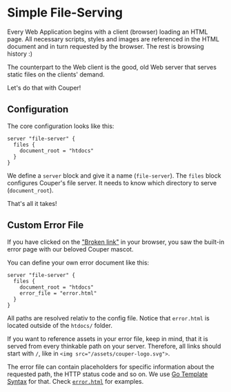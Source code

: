 # Simple File-Serving

Every Web Application begins with a client (browser) loading an HTML
page. All necessary scripts, styles and images are referenced in the HTML document and in turn requested by the browser. The rest is browsing history :)

The counterpart to the Web client is the good, old Web server that serves static files on the clients' demand.

Let's do that with Couper!

## Configuration

The core configuration looks like this:

```hcl
server "file-server" {
  files {
    document_root = "htdocs"
  }
}
```

We define a `server` block and give it a name (`file-server`). The
`files` block configures Couper's file server. It needs to know which directory to serve (`document_root`).

That's all it takes!

## Custom Error File

If you have clicked on the ["Broken
link"](http://localhost:8080/brokenlink) in your browser, you saw the
built-in error page with our beloved Couper mascot.

You can define your own error document like this:

```hcl
server "file-server" {
  files {
    document_root = "htdocs"
    error_file = "error.html"
  }
}
```

All paths are resolved relativ to the config file. Notice that `error.html` is located outside of the `htdocs/` folder.

If you want to reference assets in your error file, keep in mind, that it is served from every thinkable path on your server. Therefore, all links should start with `/`, like in `<img src="/assets/couper-logo.svg">`.

The error file can contain placeholders for specific information about
the requested path, the HTTP status code and so on. We use [Go Template Syntax](https://golang.org/pkg/text/template/) for that. Check [`error.html`](error.html) for examples.
